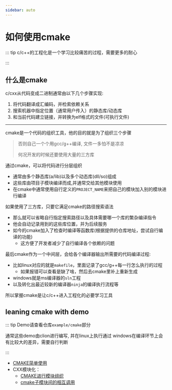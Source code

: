 ```yaml
---
sidebar: auto
---
```


# 如何使用cmake

::: tip
c/c++的工程化是一个学习比较痛苦的过程，需要更多的耐心

:::

## 什么是cmake
c/cxx从代码变成二进制通常由以下几个步骤实现:
1. 将代码翻译成汇编码，并检索依赖关系
2. 搜索机器中指定位置（通常用户传入）的静态库/动态库
3. 和当前代码建立链接，并转换为elf格式的文件(可执行文件)

---

cmake是一个代码的组织工具，他的目的就是为了组织三个步骤
> 否则自己一个个用gcc/g++编译, 文件一多怕不是凉凉
> 
> 何况开发的时候还要使用大量的三方库

通过cmake，可以将代码进行分层组织
- 通常由多个静态库(a/lib)以及多个动态库(dll/so)组成
- 这些库由项目子模块编译而成,并通常交给其他模块使用
- 在cmake中通常使用自行定义的`PROJECT_NAME`来把自己的模块加入别的模块进行编译

如果使用了三方库，只要它满足cmake的路径搜索语法
- 那么就可以省略自行指定搜索路径以及具体需要哪一个库的繁杂编译指令
- 他会自动记录用到的这些库位置，并为后续服务
- 如今的cmake加入了检查时编译等函数库(根据提供的仓库地址，尝试自行编译的功能)
    - 这方便了开发者减少了自行编译各个依赖的问题
    

最后cmake作为一个中间层，会给各个编译器输出所需要的代码编译过程:
- 比如linux对应的就是`makefile`，里面记录了gcc/g++每一行怎么执行的过程
    - 如果报错可以查看是缺了啥，然后去cmake里补上重新生成
- windows就是ms编译器的`sln`工程
- 以及转化出最近较新的编译器`ninja`的编译执行流程等

所以掌握cmake是让c/c++进入工程化的必要学习工具


## leaning cmake with demo

::: tip
Demo请查看仓库`example/cmake`部分

通常这些demo由clion进行编写, 并在linux上执行通过
windows在编译环节上会有比较大的差异，需要自行判断

:::

- [CMAKE简单使用](./SimpleUse.md)
- CXX模块化：
  - [CMAKE进行模块组织](./SimpleLib.md)
  - [cmake子模块间的相互调用](./SimpleLibInteract.md)


